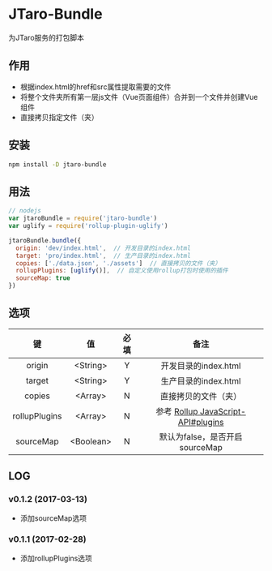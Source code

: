# JTaro-Bundle

为JTaro服务的打包脚本

## 作用

- 根据index.html的href和src属性提取需要的文件
- 将整个文件夹所有第一层js文件（Vue页面组件）合并到一个文件并创建Vue组件
- 直接拷贝指定文件（夹）

## 安装

```bash
npm install -D jtaro-bundle
```

## 用法

```js
// nodejs
var jtaroBundle = require('jtaro-bundle')
var uglify = require('rollup-plugin-uglify')

jtaroBundle.bundle({
  origin: 'dev/index.html',  // 开发目录的index.html
  target: 'pro/index.html',  // 生产目录的index.html
  copies: ['./data.json', './assets']  // 直接拷贝的文件（夹）
  rollupPlugins: [uglify()],  // 自定义使用rollup打包时使用的插件
  sourceMap: true
})
```

## 选项

| 键 | 值 | 必填 | 备注 |
|:--:|:--:|:--:|:--:|
| origin | \<String\> | Y | 开发目录的index.html |
| target | \<String\> | Y | 生产目录的index.html |
| copies | \<Array\> | N | 直接拷贝的文件（夹） |
| rollupPlugins | \<Array\> | N | 参考 [Rollup JavaScript-API#plugins](https://github.com/rollup/rollup/wiki/JavaScript-API#plugins) |
| sourceMap | \<Boolean\> | N | 默认为false，是否开启sourceMap |

## LOG

### v0.1.2 (2017-03-13)

- 添加sourceMap选项

### v0.1.1 (2017-02-28)

- 添加rollupPlugins选项